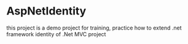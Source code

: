 # AspNetIdentity
this project is a demo project for training, practice how to extend .net framework identity of .Net MVC project
